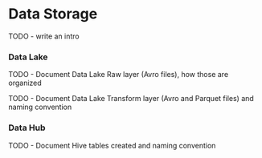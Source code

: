 # Data Storage

TODO - write an intro

### Data Lake

TODO - Document Data Lake Raw layer \(Avro files\), how those are organized

TODO - Document Data Lake Transform layer \(Avro and Parquet files\) and naming convention

### Data Hub

TODO - Document Hive tables created and naming convention

